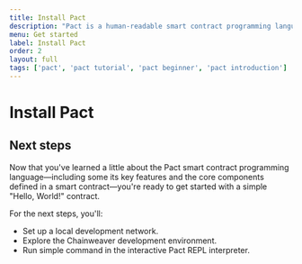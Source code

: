 ```yaml
---
title: Install Pact
description: "Pact is a human-readable smart contract programming language, designed to enable correct, transactional execution on a high-performance blockchain. Start your builder's journey on Kadena by learning about the Pact smart contract programming language."
menu: Get started
label: Install Pact
order: 2
layout: full
tags: ['pact', 'pact tutorial', 'pact beginner', 'pact introduction']
---
```


# Install Pact


## Next steps

Now that you've learned a little about the Pact smart contract programming language—including some its key features and the core components defined in a smart contract—you're ready to get started with a simple "Hello, World!" contract.

For the next steps, you'll:

- Set up a local development network.
- Explore the Chainweaver development environment.
- Run simple command in the interactive Pact REPL interpreter.
